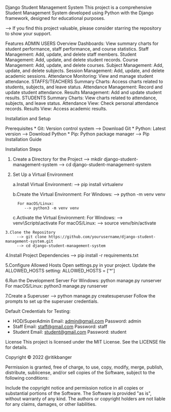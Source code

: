 Django Student Management System
   This project is a comprehensive Student Management System developed using Python with the Django framework, designed for educational purposes.

--> If you find this project valuable, please consider starring the repository to show your support.

Features
   ADMIN USERS
      Overview Dashboards: View summary charts for student performance, staff performance, and course statistics.
      Staff Management: Add, update, and delete staff members.
      Student Management: Add, update, and delete student records.
      Course Management: Add, update, and delete courses.
      Subject Management: Add, update, and delete subjects.
      Session Management: Add, update, and delete academic sessions.
      Attendance Monitoring: View and manage student attendance.
   STAFFS/TEACHERS
      Summary Charts: Access charts related to students, subjects, and leave status.
      Attendance Management: Record and update student attendance.
      Results Management: Add and update student results.
   STUDENTS
      Summary Charts: View charts related to attendance, subjects, and leave status.
      Attendance View: Check personal attendance records.
      Results View: Access academic results.


Installation and Setup

   Prerequisites
      * Git: Version control system
         --> Download Git
      * Python: Latest version
         --> Download Python
      * Pip: Python package manager
         --> Pip Installation Guide
         

Installation Steps

   1. Create a Directory for the Project
      --> mkdir django-student-management-system
      --> cd django-student-management-system
     
   2. Set Up a Virtual Environment
      
         a.Install Virtual Environment:
            --> pip install virtualenv
      
         b.Create the Virtual Environment:
            For Windows:
               --> python -m venv venv
         
            For macOS/Linux:
               --> python3 -m venv venv
      
         c.Activate the Virtual Environment:
            For Windows:
               --> venv\Scripts\activate
            For macOS/Linux:
               --> source venv/bin/activate
         
    3.Clone the Repository
         --> git clone https://github.com/yourusername/django-student-management-system.git
         --> cd django-student-management-system
         
   4.Install Project Dependencies
         --> pip install -r requirements.txt
         
   5.Configure Allowed Hosts
         Open settings.py in your project.
         Update the ALLOWED_HOSTS setting:
                ALLOWED_HOSTS = ['*']
         
   6.Run the Development Server
         For Windows:
            python manage.py runserver
         For macOS/Linux:
            python3 manage.py runserver
            
   7.Create a Superuser
         --> python manage.py createsuperuser
         Follow the prompts to set up the superuser credentials.
         
Default Credentials for Testing:

   * HOD/SuperAdmin
      Email: admin@gmail.com
      Password: admin
   * Staff
      Email: staff@gmail.com
      Password: staff
   * Student
      Email: student@gmail.com
      Password: student
   
License
This project is licensed under the MIT License. See the LICENSE file for details.

Copyright © 2022 @ritikbanger

Permission is granted, free of charge, to use, copy, modify, merge, publish, distribute, sublicense, and/or sell copies of the Software, subject to the following conditions:

Include the copyright notice and permission notice in all copies or substantial portions of the Software.
The Software is provided "as is", without warranty of any kind. The authors or copyright holders are not liable for any claims, damages, or other liabilities.
